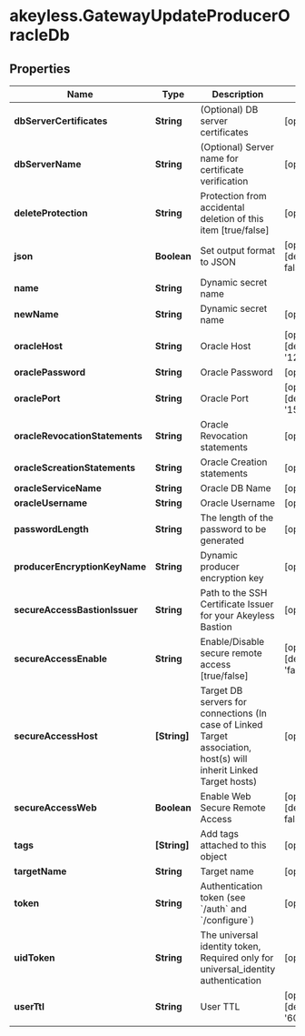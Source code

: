 # akeyless.GatewayUpdateProducerOracleDb

## Properties

Name | Type | Description | Notes
------------ | ------------- | ------------- | -------------
**dbServerCertificates** | **String** | (Optional) DB server certificates | [optional] 
**dbServerName** | **String** | (Optional) Server name for certificate verification | [optional] 
**deleteProtection** | **String** | Protection from accidental deletion of this item [true/false] | [optional] 
**json** | **Boolean** | Set output format to JSON | [optional] [default to false]
**name** | **String** | Dynamic secret name | 
**newName** | **String** | Dynamic secret name | [optional] 
**oracleHost** | **String** | Oracle Host | [optional] [default to &#39;127.0.0.1&#39;]
**oraclePassword** | **String** | Oracle Password | [optional] 
**oraclePort** | **String** | Oracle Port | [optional] [default to &#39;1521&#39;]
**oracleRevocationStatements** | **String** | Oracle Revocation statements | [optional] 
**oracleScreationStatements** | **String** | Oracle Creation statements | [optional] 
**oracleServiceName** | **String** | Oracle DB Name | [optional] 
**oracleUsername** | **String** | Oracle Username | [optional] 
**passwordLength** | **String** | The length of the password to be generated | [optional] 
**producerEncryptionKeyName** | **String** | Dynamic producer encryption key | [optional] 
**secureAccessBastionIssuer** | **String** | Path to the SSH Certificate Issuer for your Akeyless Bastion | [optional] 
**secureAccessEnable** | **String** | Enable/Disable secure remote access [true/false] | [optional] [default to &#39;false&#39;]
**secureAccessHost** | **[String]** | Target DB servers for connections (In case of Linked Target association, host(s) will inherit Linked Target hosts) | [optional] 
**secureAccessWeb** | **Boolean** | Enable Web Secure Remote Access | [optional] [default to false]
**tags** | **[String]** | Add tags attached to this object | [optional] 
**targetName** | **String** | Target name | [optional] 
**token** | **String** | Authentication token (see &#x60;/auth&#x60; and &#x60;/configure&#x60;) | [optional] 
**uidToken** | **String** | The universal identity token, Required only for universal_identity authentication | [optional] 
**userTtl** | **String** | User TTL | [optional] [default to &#39;60m&#39;]


